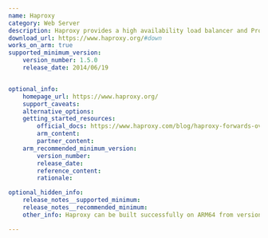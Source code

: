 ```yaml
---
name: Haproxy
category: Web Server
description: Haproxy provides a high availability load balancer and Proxy for TCP and HTTP-based applications that spreads requests across multiple servers.
download_url: https://www.haproxy.org/#down
works_on_arm: true
supported_minimum_version:
    version_number: 1.5.0
    release_date: 2014/06/19


optional_info:
    homepage_url: https://www.haproxy.org/
    support_caveats:
    alternative_options:
    getting_started_resources:
        official_docs: https://www.haproxy.com/blog/haproxy-forwards-over-2-million-http-requests-per-second-on-a-single-aws-arm-instance
        arm_content:
        partner_content:
    arm_recommended_minimum_version:
        version_number:
        release_date:
        reference_content:
        rationale:

optional_hidden_info:
    release_notes__supported_minimum:
    release_notes__recommended_minimum:
    other_info: Haproxy can be built successfully on ARM64 from version 1.4 onwards, but this version was released on Feb 26, 2010 (before the release of AArch64). The next AArch64-supported Haproxy version is 1.5.0.

---
```

